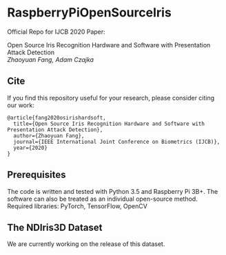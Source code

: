 # RaspberryPiOpenSourceIris
Official Repo for IJCB 2020 Paper:

Open Source Iris Recognition Hardware and Software with Presentation Attack Detection<br/>
*Zhaoyuan Fang, Adam Czajka<br/>*

## Cite

If you find this repository useful for your research, please consider citing our work:

```
@article{fang2020osirishardsoft,
  title={Open Source Iris Recognition Hardware and Software with Presentation Attack Detection},
  author={Zhaoyuan Fang},
  journal={IEEE International Joint Conference on Biometrics (IJCB)},
  year={2020}
}
```

## Prerequisites
The code is written and tested with Python 3.5 and Raspberry Pi 3B+. The software can also be treated as an individual open-source method.<br/>
Required libraries: PyTorch, TensorFlow, OpenCV

## The NDIris3D Dataset
We are currently working on the release of this dataset.
